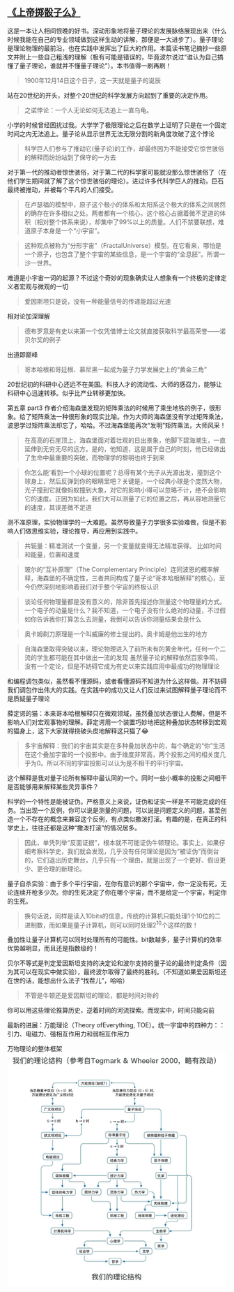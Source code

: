 ## [《上帝掷骰子么》](https://book.douban.com/subject/1467022/)

这是一本让人相间恨晚的好书。深动形象地将量子理论的发展脉络展现出来（什么时候我能在自己的专业领域做到这样生动的讲解，那便是一大进步了）。量子理论是理论物理的最前沿，也在实践中发挥出了巨大的作用。本篇读书笔记摘抄一些原文并附上一些自己粗浅的理解（极有可能是错误的，毕竟波尔说过“谁认为自己搞懂了量子理论，谁就并不懂量子理论”）。本书值得一刷再刷！

> 1900年12月14日这个日子，这一天就是量子的诞辰

站在20世纪的开头，对整个20世纪的科学发展方向起到了重要的决定作用。

> 之诺悖论：一个人无论如何无法追上一直乌龟。

小学的时候曾经困扰过我。大学学了极限理论之后在数学上证明了只是在一个固定时间之内无法追上。量子论从显示世界无法无限分割的新角度攻破了这个悖论

>科学巨人们参与了推动它(量子论)的工作，却最终因为不能接受它惊世骇俗的解释而纷纷站到了保守的一方去

对于第一代的推动者惊世骇俗，对于第二代的科学家可能就没那么惊世骇俗了（在他们学生期间就了解了这个惊世骇俗的理论）。进过许多代科学巨人的推动，巨石最终被推动，并被每个平凡的人们接受。

>在卢瑟福的模型中，原子这个极小的体系和太阳系这个极大的体系之间居然的确存在许多相似之处。两者都有一个核心，这个核心占据着微不足道的体积（相对整个体系来说），却集中了99%以上的质量。人们不禁要联想，难道原子本身是一个“小宇宙”。

> 这种观点被称为“分形宇宙”（FractalUniverse）模型。在它看来，哪怕是一个原子，也包含了整个宇宙的某些信息，是一个宇宙的“全息胚”。所谓一沙一世界。

难道是小宇宙一词的起源？不过这个奇妙的现象确实让人想象有一个终极的定律定义者宏观与微观的一切

> 爱因斯坦只是说，没有一种能量信号的传递能超过光速

相对论加深理解

> 德布罗意是有史以来第一个仅凭借博士论文就直接获取科学最高荣誉——诺贝尔奖的例子

出道即巅峰

> 哥本哈根和哥廷根、慕尼黑一起成为量子力学发展史上的“黄金三角”

20世纪初的科研中心还远不在美国。科技人才的流动性、大师的感召力，能够让科研中心迅速转移。似乎比产业转移更加快。

第五章 part3 作者介绍海森堡发现的矩阵乘法的时候用了乘坐地铁的例子，很形象。给了矩阵乘法一种很形象的现实比喻。作为大师的海森堡没有学过矩阵乘法，波恩学过矩阵乘法却忘了，哈哈。不过海森堡能再次“发明”矩阵乘法，大师风采！

>在高高的石崖顶上，海森堡面对着壮观的日出景象，他脚下碧海潮生，一直延伸到无穷无尽的远方。是的，他知道，这是属于自己的时刻，他已经做出了生命中最重要的突破，而物理学的黎明也终于到来

>你怎么能‘看到一个小球的位置呢？总得有某个光子从光源出发，撞到这个球身上，然后反弹到你的眼睛里吧？关键是，一个经典小球是个庞然大物，光子撞到它就像蚂蚁撞到大象，对它的影响小得可以忽略不计，绝不会影响它的速度。正因为如此，我们大可以测量了它的位置之后，再从容地测量它的速度，其误差微不足道

测不准原理，实验物理学的一大难题。虽然导致量子力学很多实验难做，但是不影响人们做思维实验，理论推导，再应用到实践中。

>共轭量：精准测试一个变量，另一个变量就变得无法精准获得。 比如时间和能量，位置和速度

> 玻尔的“互补原理”（The Complementary Principle）连同波恩的概率解释，海森堡的不确定性，三者共同构成了量子论“哥本哈根解释”的核心，至今仍然深刻地影响着我们对于整个宇宙的终极认识

> 谈论任何物理量都是没有意义的，除非首先描述你测量这个物理量的方式。一个电子的动量是什么？我不知道，一个电子没有什么绝对的动量，不过假如你告诉我你打算怎么去测量，我倒可以告诉你测量结果会是什么

> 奥卡姆剃刀原理是一个叫威廉的修士提出的。奥卡姆是他出生的地方

> 自海森堡取得突破以来，理论物理进入了前所未有的黄金年代，任何一个二流的学生都可能在其中做出一流的发现
> 虽然量子论的解释依然百家争鸣，没有一个定论，但是不妨碍它成为有史以来实践应用中最成功的物理理论

和编程调包类似，虽然看不懂源码，或者看懂源码不知道为什么这样做。并不妨碍我们调包作出伟大的实践。在实践中的成功又让人们反过来试图解释量子理论而不是质疑量子理论

薛定谔的猫：本来哥本哈根解释只在微观领域，虽然叠加状态很让人费解，但是不影响人们对宏观事物的理解。薛定谔用一个装置巧妙地把这种叠加状态转移到宏观的猫身上，这下大家就得挠破头皮地解释这只猫了😂

> 多宇宙解释：我们的宇宙其实是在多种叠加状态中的，每个确定的“你”生活在这个叠加宇宙的一个投影中。由于维度非常高，两个投影之间的相关度几乎为0。所以不同的宇宙投影可以认为是不相干的平行宇宙。

这个解释是我对量子论所有解释中最认同的一个。同时一些小概率的投影之间相干是否能够用来解释某些灵异事件？

科学的一个特性是能被证伪。严格意义上来说，证伪和证实一样是不可能完成的任务。当出现一个反例，你可以说是测量的问题，可以说是问题定义的问题，甚至创造一个不存在的概念来兼容这个反例，有点类似撒泼打滚。有趣的是，在真正的科学史上，往往还都是这种“撒泼打滚”的情况居多。

> 因此，单凭列举“反面证据”，根本就不可能证伪牛顿理论。事实上，如果仔细考察科学史，我们就会发现，几乎没有任何理论是因为“被证伪”而倒台的，它们退出历史舞台，几乎只有一个理由，就是出现了一个更好、假设更少、更合理的新理论。

量子自杀实验：由于多个平行宇宙，在你有意识的那个宇宙中，你一定没有死，无论连续开枪多少次。你的生死决定了你在哪个宇宙，而不是给定一个宇宙，判定你的生死。

> 换句话说，同样是读入10bits的信息，传统的计算机只能处理1个10位的二进制数，而如果是量子计算机，则可以同时处理2<sup>10</sup>个这样的数！

叠加性让量子计算机可以同时处理所有的可能性。bit数越多，量子计算机的效率优势越明显，而且还是指数级的！

贝尔不等式是判定爱因斯坦支持的决定论和波尔支持的量子论的最终判定条件（因为其可以在现实中做实验），最终波尔取得了最终的胜利。（不知道如果爱因斯坦还在世的话，能想出什么法子“找茬儿”，哈哈）

> 不管是牛顿还是爱因斯坦的理论，都是时间对称的

你可以用这些理论推算历史，逆着时间的河流探索。而现实中，时间只能向前

最新的进展：万能理论（Theory ofEverything, TOE）。统一宇宙中的四种力：：引力、电磁力、强相互作用力和弱相互作用力

万物理论的整体框架
![image-20211130175515507](../../images/toe.png)







